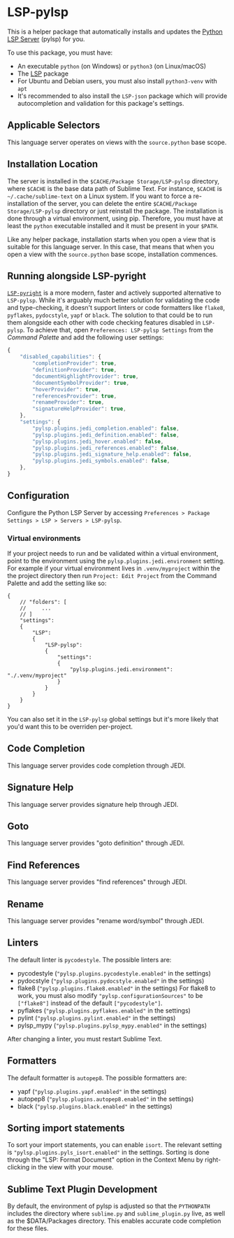 # LSP-pylsp

This is a helper package that automatically installs and updates the
[Python LSP Server](https://github.com/python-lsp/python-lsp-server) (pylsp) for you.

To use this package, you must have:

- An executable `python` (on Windows) or `python3` (on Linux/macOS)
- The [LSP](https://packagecontrol.io/packages/LSP) package
- For Ubuntu and Debian users, you must also install `python3-venv` with `apt`
- It's recommended to also install the `LSP-json` package which will provide autocompletion and validation for this package's settings.

## Applicable Selectors

This language server operates on views with the `source.python` base scope.

## Installation Location

The server is installed in the `$CACHE/Package Storage/LSP-pylsp` directory, where `$CACHE` is the base data path of Sublime Text.
For instance, `$CACHE` is `~/.cache/sublime-text` on a Linux system. If you want to force a re-installation of the server,
you can delete the entire `$CACHE/Package Storage/LSP-pylsp` directory or just reinstall the package. The installation is done through a virtual environment, using
pip. Therefore, you must have at least the `python` executable installed and it must be present in your `$PATH`.

Like any helper package, installation starts when you open a view that is suitable for this language server. In this
case, that means that when you open a view with the `source.python` base scope, installation commences.

## Running alongside LSP-pyright

[`LSP-pyright`](https://packagecontrol.io/packages/LSP-pyright) is a more modern, faster and actively supported alternative to `LSP-pylsp`. While it's arguably much better solution for validating the code and type-checking, it doesn't support linters or code formatters like `flake8`, `pyflakes`, `pydocstyle`, `yapf` or `black`. The solution to that could be to run them alongside each other with code checking features disabled in `LSP-pylsp`. To achieve that, open `Preferences: LSP-pylsp Settings` from the _Command Palette_ and add the following user settings:

```js
{
    "disabled_capabilities": {
        "completionProvider": true,
        "definitionProvider": true,
        "documentHighlightProvider": true,
        "documentSymbolProvider": true,
        "hoverProvider": true,
        "referencesProvider": true,
        "renameProvider": true,
        "signatureHelpProvider": true,
    },
    "settings": {
        "pylsp.plugins.jedi_completion.enabled": false,
        "pylsp.plugins.jedi_definition.enabled": false,
        "pylsp.plugins.jedi_hover.enabled": false,
        "pylsp.plugins.jedi_references.enabled": false,
        "pylsp.plugins.jedi_signature_help.enabled": false,
        "pylsp.plugins.jedi_symbols.enabled": false,
    },
}
```

## Configuration

Configure the Python LSP Server by accessing `Preferences > Package Settings > LSP > Servers > LSP-pylsp`.

### Virtual environments

If your project needs to run and be validated within a virtual environment, point to the environment using the `pylsp.plugins.jedi.environment` setting. For example if your virtual environment lives in `.venv/myproject` within the the project directory then run `Project: Edit Project` from the Command Palette and add the setting like so:

```jsonc
{
    // "folders": [
    //     ...
    // ]
    "settings":
    {
        "LSP":
        {
            "LSP-pylsp":
            {
                "settings":
                {
                    "pylsp.plugins.jedi.environment": "./.venv/myproject"
                }
            }
        }
    }
}
```

You can also set it in the `LSP-pylsp` global settings but it's more likely that you'd want this to be overriden per-project.

## Code Completion

This language server provides code completion through JEDI.

## Signature Help

This language server provides signature help through JEDI.

## Goto

This language server provides "goto definition" through JEDI.

## Find References

This language server provides "find references" through JEDI.

## Rename

This language server provides "rename word/symbol" through JEDI.

## Linters

The default linter is `pycodestyle`. The possible linters are:

- pycodestyle (`"pylsp.plugins.pycodestyle.enabled"` in the settings)
- pydocstyle (`"pylsp.plugins.pydocstyle.enabled"` in the settings)
- flake8 (`"pylsp.plugins.flake8.enabled"` in the settings)
  For flake8 to work, you must also modify `"pylsp.configurationSources"` to be `["flake8"]` instead of the default
  `["pycodestyle"]`.
- pyflakes (`"pylsp.plugins.pyflakes.enabled"` in the settings)
- pylint (`"pylsp.plugins.pylint.enabled"` in the settings)
- pylsp_mypy (`"pylsp.plugins.pylsp_mypy.enabled"` in the settings)

After changing a linter, you must restart Sublime Text.

## Formatters

The default formatter is `autopep8`. The possible formatters are:

- yapf (`"pylsp.plugins.yapf.enabled"` in the settings)
- autopep8 (`"pylsp.plugins.autopep8.enabled"` in the settings)
- black (`"pylsp.plugins.black.enabled"` in the settings)

## Sorting import statements

To sort your import statements, you can enable `isort`. The relevant setting is `"pylsp.plugins.pyls_isort.enabled"` in
the settings. Sorting is done through the "LSP: Format Document" option in the Context Menu by right-clicking in the
view with your mouse.

## Sublime Text Plugin Development

By default, the environment of pylsp is adjusted so that the `PYTHONPATH` includes the directory where `sublime.py` and
`sublime_plugin.py` live, as well as the $DATA/Packages directory. This enables accurate code completion for these
files.
